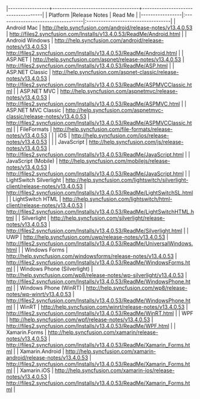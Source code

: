 

|-----------------+------------------------------------+------------------------------------|
|   Platform      |Release Notes                       | Read Me                            |
|-----------------|:-----------------------------------|:-----------------------------------|
| Android Mac                  | <http://help.syncfusion.com/android/release-notes/v13.4.0.53>                      | <http://files2.syncfusion.com/Installs/v13.4.0.53/ReadMe/Android.html>        |
| Android Windows              | <http://help.syncfusion.com/android/release-notes/v13.4.0.53>                  | <http://files2.syncfusion.com/Installs/v13.4.0.53/ReadMe/Android.html>           |
| ASP.NET                      | <http://help.syncfusion.com/aspnet/release-notes/v13.4.0.53>                           | <http://files2.syncfusion.com/Installs/v13.4.0.53/ReadMe/ASP.html>               |
| ASP.NET Classic              | <http://help.syncfusion.com/aspnet-classic/release-notes/v13.4.0.53>                   | <http://files2.syncfusion.com/Installs/v13.4.0.53/ReadMe/ASPMVCClassic.html>     |
| ASP.NET MVC                  | <http://help.syncfusion.com/aspnetmvc/release-notes/v13.4.0.53>                        | <http://files2.syncfusion.com/Installs/v13.4.0.53/ReadMe/ASPMVC.html>            |
| ASP.NET MVC Classic          | <http://help.syncfusion.com/aspnetmvc-classic/release-notes/v13.4.0.53>                | <http://files2.syncfusion.com/Installs/v13.4.0.53/ReadMe/ASPMVCClassic.html>     |
| FileFormats                  | <http://help.syncfusion.com/file-formats/release-notes/v13.4.0.53>                     |                                                                                  |
| iOS                          | <http://help.syncfusion.com/ios/release-notes/v13.4.0.53>                              |         |
| JavaScript                   | <http://help.syncfusion.com/js/release-notes/v13.4.0.53>                               | <http://files2.syncfusion.com/Installs/v13.4.0.53/ReadMe/JavaScript.html>        |
| JavaScript (Mobile)            | <http://help.syncfusion.com/mobilejs/release-notes/v13.4.0.53>                         | <http://files2.syncfusion.com/Installs/v13.4.0.53/ReadMe/JavaScript.html>        |
| LightSwitch Silverlight      | <http://help.syncfusion.com/lightswitch/silverlight-client/release-notes/v13.4.0.53>   | <http://files2.syncfusion.com/Installs/v13.4.0.53/ReadMe/LightSwitchSL.html>     |
| LightSwitch HTML             | <http://help.syncfusion.com/lightswitch/html-client/release-notes/v13.4.0.53>          | <http://files2.syncfusion.com/Installs/v13.4.0.53/ReadMe/LightSwitchHTML.html>   |
| Silverlight                  | <http://help.syncfusion.com/silverlight/release-notes/v13.4.0.53>                      | <http://files2.syncfusion.com/Installs/v13.4.0.53/ReadMe/Silverlight.html>       |
| UWP                          | <http://help.syncfusion.com/uwp/release-notes/v13.4.0.53>                              | <http://files2.syncfusion.com/Installs/v13.4.0.53/ReadMe/UniversalWindows.html>  |
| Windows Forms                | <http://help.syncfusion.com/windowsforms/release-notes/v13.4.0.53>                     | <http://files2.syncfusion.com/Installs/v13.4.0.53/ReadMe/WindowsForms.html>      |
| Windows Phone (Silverlight)  | <http://help.syncfusion.com/wp8/release-notes/wp-silverlight/v13.4.0.53>               | <http://files2.syncfusion.com/Installs/v13.4.0.53/ReadMe/WindowsPhone.html>      |
| Windows Phone  (WinRT)       | <http://help.syncfusion.com/wp8/release-notes/wp-winrt/v13.4.0.53>                     | <http://files2.syncfusion.com/Installs/v13.4.0.53/ReadMe/WindowsPhone.html>      |
| WinRT                        | <http://help.syncfusion.com/winrt/release-notes/v13.4.0.53>                            | <http://files2.syncfusion.com/Installs/v13.4.0.53/ReadMe/WinRT.html>             |
| WPF                          | <http://help.syncfusion.com/wpf/release-notes/v13.4.0.53>                              | <http://files2.syncfusion.com/Installs/v13.4.0.53/ReadMe/WPF.html>               |
| Xamarin.Forms                | <http://help.syncfusion.com/xamarin/release-notes/v13.4.0.53>                          | <http://files2.syncfusion.com/Installs/v13.4.0.53/ReadMe/Xamarin_Forms.html>     |
| Xamarin.Android              | <http://help.syncfusion.com/xamarin-android/release-notes/v13.4.0.53>                  | <http://files2.syncfusion.com/Installs/v13.4.0.53/ReadMe/Xamarin_Forms.html>     |
| Xamarin.iOS                  | <http://help.syncfusion.com/xamarin-ios/release-notes/v13.4.0.53>                      | <http://files2.syncfusion.com/Installs/v13.4.0.53/ReadMe/Xamarin_Forms.html>     |


